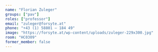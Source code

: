 ```yaml
---
name: "Florian Zuleger"
groups: ["pav"]
roles: ["professor"]
email: "zuleger@forsyte.at"
phone: "+43 (1) 58801 – 184 49"
image: "https://forsyte.at/wp-content/uploads/zuleger-229x300.jpg"
room: "HC0309"
former_member: false
---
```


<!--
Your custom content goes here.
-->